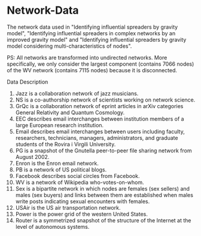 # Network-Data
The network data used in "Identifying influential spreaders by gravity model", "Identifying influential spreaders in complex networks by an improved gravity model" and "Identifying influential spreaders by gravity model considering multi-characteristics of nodes".

PS: All networks are transformed into undirected networks. More specifically, we only consider the largest component (contains 7066 nodes) of the WV network (contains 7115 nodes) because it is disconnected.

Data Description
1. Jazz is a collaboration network of jazz musicians.
2. NS is a co-authorship network of scientists working on network science.
3. GrQc is a collaboration network of eprint articles in arXiv categories General Relativity and Quantum Cosmology.
4. EEC describes email interchanges between institution members of a large European research institution.
5. Email describes email interchanges between users including faculty, researchers, technicians, managers, administrators, and graduate students of the Rovira i Virgili University.
6. PG is a snapshot of the Gnutella peer-to-peer file sharing network from August 2002.
7. Enron is the Enron email network.
8. PB is a network of US political blogs.
9. Facebook describes social circles from Facebook.
10. WV is a network of Wikipedia who-votes-on-whom.
11. Sex is a bipartite network in which nodes are females (sex sellers) and males (sex buyers) and links between them are established when males write posts indicating sexual encounters with females.
12. USAir is the US air transportation network.
13. Power is the power grid of the western United States.
14. Router is a symmetrized snapshot of the structure of the Internet at the level of autonomous systems.

